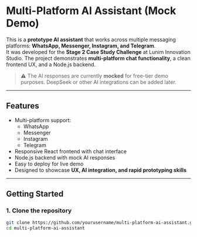 # Multi-Platform AI Assistant (Mock Demo)

This is a **prototype AI assistant** that works across multiple messaging platforms: **WhatsApp, Messenger, Instagram, and Telegram**.  
It was developed for the **Stage 2 Case Study Challenge** at Lunim Innovation Studio. The project demonstrates **multi-platform chat functionality**, a clean frontend UX, and a Node.js backend.  

> ⚠️ The AI responses are currently **mocked** for free-tier demo purposes. DeepSeek or other AI integrations can be added later.

---

## **Features**

- Multi-platform support:
  - WhatsApp
  - Messenger
  - Instagram
  - Telegram
- Responsive React frontend with chat interface
- Node.js backend with mock AI responses
- Easy to deploy for live demo
- Designed to showcase **UX, AI integration, and rapid prototyping skills**

---

## **Getting Started**

### **1. Clone the repository**
```bash
git clone https://github.com/yourusername/multi-platform-ai-assistant.git
cd multi-platform-ai-assistant
